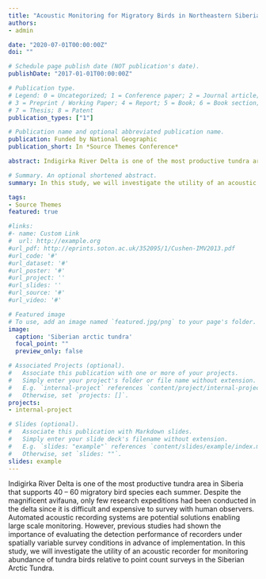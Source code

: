 ```yaml
---
title: "Acoustic Monitoring for Migratory Birds in Northeastern Siberian Arctic Tundra"
authors:
- admin

date: "2020-07-01T00:00:00Z"
doi: ""

# Schedule page publish date (NOT publication's date).
publishDate: "2017-01-01T00:00:00Z"

# Publication type.
# Legend: 0 = Uncategorized; 1 = Conference paper; 2 = Journal article;
# 3 = Preprint / Working Paper; 4 = Report; 5 = Book; 6 = Book section;
# 7 = Thesis; 8 = Patent
publication_types: ["1"]

# Publication name and optional abbreviated publication name.
publication: Funded by National Geographic 
publication_short: In *Source Themes Conference*

abstract: Indigirka River Delta is one of the most productive tundra area in Siberia that supports 40 – 60 migratory bird species each summer. Despite the magnificent avifauna, only few research expeditions had been conducted in the delta since it is difficult and expensive to survey with human observers. Automated acoustic recording systems are potential solutions enabling large scale monitoring. However, previous studies had shown the importance of evaluating the detection performance of recorders under spatially variable survey conditions in advance of implementation. In this study, we will investigate the utility of an acoustic recorder for monitoring abundance of tundra birds relative to point count surveys in the Siberian Arctic Tundra.

# Summary. An optional shortened abstract.
summary: In this study, we will investigate the utility of an acoustic recorder for monitoring abundance of tundra birds relative to point count surveys in the Siberian Arctic Tundra.

tags:
- Source Themes
featured: true

#links:
#- name: Custom Link
#  url: http://example.org
#url_pdf: http://eprints.soton.ac.uk/352095/1/Cushen-IMV2013.pdf
#url_code: '#'
#url_dataset: '#'
#url_poster: '#'
#url_project: ''
#url_slides: ''
#url_source: '#'
#url_video: '#'

# Featured image
# To use, add an image named `featured.jpg/png` to your page's folder. 
image:
  caption: 'Siberian arctic tundra'
  focal_point: ""
  preview_only: false

# Associated Projects (optional).
#   Associate this publication with one or more of your projects.
#   Simply enter your project's folder or file name without extension.
#   E.g. `internal-project` references `content/project/internal-project/index.md`.
#   Otherwise, set `projects: []`.
projects:
- internal-project

# Slides (optional).
#   Associate this publication with Markdown slides.
#   Simply enter your slide deck's filename without extension.
#   E.g. `slides: "example"` references `content/slides/example/index.md`.
#   Otherwise, set `slides: ""`.
slides: example
---
```


Indigirka River Delta is one of the most productive tundra area in Siberia that supports 40 – 60 migratory bird species each summer. Despite the magnificent avifauna, only few research expeditions had been conducted in the delta since it is difficult and expensive to survey with human observers. Automated acoustic recording systems are potential solutions enabling large scale monitoring. However, previous studies had shown the importance of evaluating the detection performance of recorders under spatially variable survey conditions in advance of implementation. In this study, we will investigate the utility of an acoustic recorder for monitoring abundance of tundra birds relative to point count surveys in the Siberian Arctic Tundra.